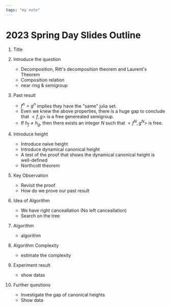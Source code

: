 ```yaml
---
tags: "my note"
---
```

# 2023 Spring Day Slides Outline

1. Title

2. Introduce the question
	* Decomposition, Ritt's decomposition theorem and Laurent's Theorem
	* Composition relation
	* near ring & semigroup

3. Past result
	* $f^n = g^n$ implies they have the "same" julia set.
	* Even we knew the above properties, there is a huge gap to conclude that $<f,g>$ is a free genereated semigroup.
	* If $h_f\neq h_g$, then there exists an integer $N$ such that $<f^N, g^N>$ is free.

4. Introduce height
	* Introduce naive height
	* Introduce dynamical canonical height
	* A test of the proof that shows the dynamical canonical height is well-defined
	* Northcott theorem

5. Key Observation
	* Revisit the proof
	* How do we prove our past result

6. Idea of Algorithm
	* We have right canceallation (No left canceallation)
	* Search on the tree

7. Algorithm
	* algorithm

8. Algorithm Complexity
	* estimate the complexity

9. Experiment result
	* show datas

10. Further questions
	* Investigate the gap of canonical heights
	* Show data